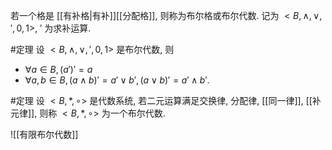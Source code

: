 若一个格是 [[有补格|有补]][[分配格]], 则称为布尔格或布尔代数. 记为 $<B, \land, \lor, ', 0, 1>$, $'$ 为求补运算. 

#定理 设 $<B, \land, \lor, ', 0, 1>$ 是布尔代数, 则
- $\forall a \in B, (a')' = a$
- $\forall a, b \in B, (a \land b)' = a' \lor b', (a \lor b)' = a' \land b'$. 

#定理 设 $<B, *, \circ>$ 是代数系统, 若二元运算满足交换律, 分配律, [[同一律]], [[补元律]], 则称 $<B,*,\circ>$ 为一个布尔代数. 

![[有限布尔代数]]
